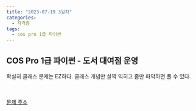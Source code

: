 ```yaml
---
title: "2023-07-19 3일차"
categories:
  - 자격증
tags:
  - cos pro 1급 파이썬
---
```

<h2>COS Pro 1급 파이썬 - 도서 대여점 운영</h2>


<script src="https://gist.github.com/harimyong/2c37becd2da395ac71fb0b76e8421d7b.js"></script>
<p>확실히 클래스 문제는 EZ하다. 클래스 개념만 살짝 익히고 좀만 파악하면 풀 수 있다.</p>

<br><br>
<a href="https://edu.goorm.io/learn/lecture/17299/cos-pro-1%EA%B8%89-%EA%B8%B0%EC%B6%9C%EB%AC%B8%EC%A0%9C-python/lesson/839021/2%EC%B0%A8-%EB%AC%B8%EC%A0%9C1-%EB%8F%84%EC%84%9C-%EB%8C%80%EC%97%AC%EC%A0%90-%EC%9A%B4%EC%98%81-python">문제 주소</a>
